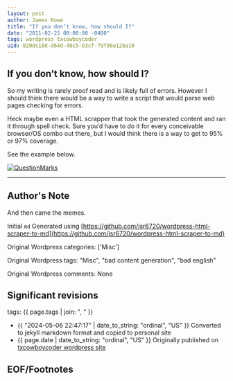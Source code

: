 ```yaml
---
layout: post
author: James Rowe
title: "If you don’t know, how should I?"
date: "2011-02-25 00:00:00 -0400"
tags: wordpress txcowboycoder
uid: 820dc18d-d64d-40c5-b3cf-79f96e12ba10
---
```



## If you don’t know, how should I?


So my writing is rarely proof read and is likely full of errors. However I should think there would be a way to write a script that would parse web pages checking for errors.


Heck maybe even a HTML scrapper that took the generated content and ran it through spell check. Sure you’d have to do it for every conceivable browser/OS combo out there, but I would think there is a way to get to 95% or 97% coverage.


See the example below.


[![](https://txcowboycoder.files.wordpress.com/2011/02/questionmarks.png?w=500&h=80 "QuestionMarks")](http://txcowboycoder.files.wordpress.com/2011/02/questionmarks.png)




---

## Author's Note

And then came the memes.

Initial `md` Generated using [https://github.com/jsr6720/wordpress-html-scraper-to-md](https://github.com/jsr6720/wordpress-html-scraper-to-md)

Original Wordpress categories: ['Misc']

Original Wordpress tags: "Misc", "bad content generation", "bad english"

Original Wordpress comments: None

## Significant revisions

tags: {{ page.tags | join: ", " }} <!-- todo move this somewhere -->

- {{ "2024-05-06 22:47:17" | date_to_string: "ordinal", "US" }} Converted to jekyll markdown format and copied to personal site
- {{ page.date | date_to_string: "ordinal", "US" }} Originally published on [txcowboycoder wordpress site](https://txcowboycoder.wordpress.com/2011/02/25/if-you-dont-know-how-should-i/)

## EOF/Footnotes

